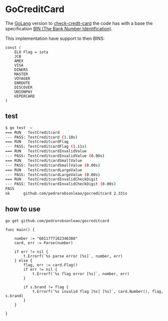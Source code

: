 # GoCreditCard

The [GoLang](https://go.dev/ (Build simple, secure, scalable systems with Go)) version to [check-credit-card](https://github.com/pedrorobsonleao/check-credit-card (a javascript creditcard number validator)) the code has with a base the specification [BIN (The Bank Number Identification)](https://www.bincodes.com/ (BIN Codes Credit Card & Debit Card Number Tools)).

This implementation have support to then BINS:

```golang
const (
	ELO Flag = iota
	JCB
	AMEX
	VISA
	DINERS
	MASTER
	VOYAGER
	ENROUTE
	DISCOVER
	UNIONPAY
	HIPERCARD
)
```
## test

```bash
$ go test -v
=== RUN   TestCreditcard
--- PASS: TestCreditcard (1.18s)
=== RUN   TestCreditcardFlag
--- PASS: TestCreditcardFlag (1.11s)
=== RUN   TestCreditcardInvalidValue
--- PASS: TestCreditcardInvalidValue (0.00s)
=== RUN   TestCreditcardSmallValue
--- PASS: TestCreditcardSmallValue (0.00s)
=== RUN   TestCreditcardLargeValue
--- PASS: TestCreditcardLargeValue (0.00s)
=== RUN   TestCreditcardInvalidCheckDigit
--- PASS: TestCreditcardInvalidCheckDigit (0.00s)
PASS
ok      github.com/pedrorobsonleao/gocreditcard 2.331s
```

## how to use

`go get github.com/pedrorobsonleao/gocreditcard`

```golang
func main() {

	number := "6011777162346388"
	card, err := Parse(number)

	if err != nil {
		t.Errorf(`%s parse error [%s]`, number, err)
	} else {
		flag, err := card.Flag()
		if err != nil {
			t.Errorf(`%s flag error [%s]`, number, err)
		}

		if s.brand != flag {
			t.Errorf(`%s invalid flag [%s] [%s]`, card.Number(), flag, s.brand)
		}
	}

}

```

[1]:https://go.dev/ (Build simple, secure, scalable systems with Go)
[2]:https://github.com/pedrorobsonleao/check-credit-card (a javascript creditcard number validator)
[3]:https://www.bincodes.com/ (BIN Codes Credit Card & Debit Card Number Tools)